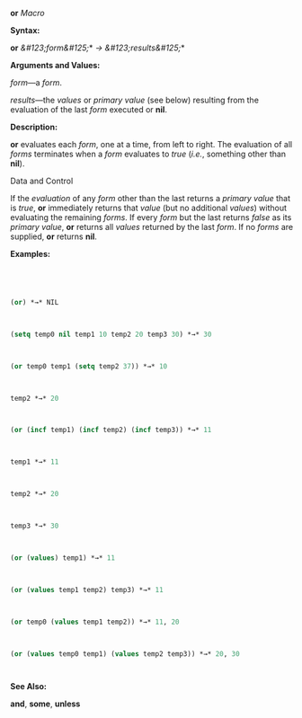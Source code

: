 **or** *Macro* 



**Syntax:** 



**or** *\&#123;form\&#125;*\* *→ \&#123;results\&#125;*\* 



**Arguments and Values:** 



*form*—a *form*. 



*results*—the *values* or *primary value* (see below) resulting from the evaluation of the last *form* executed or **nil**. 



**Description:** 



**or** evaluates each *form*, one at a time, from left to right. The evaluation of all *forms* terminates when a *form* evaluates to *true* (*i.e.*, something other than **nil**). 



Data and Control 











If the *evaluation* of any *form* other than the last returns a *primary value* that is *true*, **or** immediately returns that *value* (but no additional *values*) without evaluating the remaining *forms*. If every *form* but the last returns *false* as its *primary value*, **or** returns all *values* returned by the last *form*. If no *forms* are supplied, **or** returns **nil**. 



**Examples:**
```lisp
 



(or) *→* NIL 



(setq temp0 nil temp1 10 temp2 20 temp3 30) *→* 30 



(or temp0 temp1 (setq temp2 37)) *→* 10 



temp2 *→* 20 



(or (incf temp1) (incf temp2) (incf temp3)) *→* 11 



temp1 *→* 11 



temp2 *→* 20 



temp3 *→* 30 



(or (values) temp1) *→* 11 



(or (values temp1 temp2) temp3) *→* 11 



(or temp0 (values temp1 temp2)) *→* 11, 20 



(or (values temp0 temp1) (values temp2 temp3)) *→* 20, 30 




```
**See Also:** 



**and**, **some**, **unless** 



